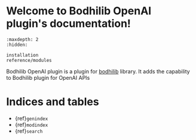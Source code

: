 Welcome to Bodhilib OpenAI plugin's documentation!
==================================================

```{toctree}
:maxdepth: 2
:hidden:

installation
reference/modules
```

Bodhilib OpenAI plugin is a plugin for [bodhilib](https://github.com/bodhisearch/bodhilib) library. It adds the capability to Bodhilib plugin for OpenAI APIs

# Indices and tables

- {ref}`genindex`
- {ref}`modindex`
- {ref}`search`
